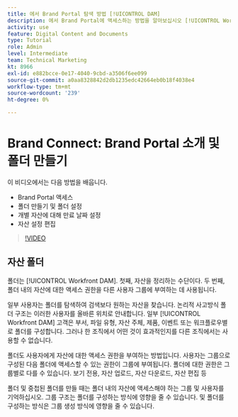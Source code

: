 ```yaml
---
title: 에서 Brand Portal 탐색 방법 [!UICONTROL DAM]
description: 에서 Brand Portal에 액세스하는 방법을 알아보십시오 [!UICONTROL Workfront DAM], 폴더를 만들고 개별 자산에 대해 만료 날짜를 설정하고 자산 설정을 편집합니다.
activity: use
feature: Digital Content and Documents
type: Tutorial
role: Admin
level: Intermediate
team: Technical Marketing
kt: 8966
exl-id: e882bcce-0e17-4040-9cbd-a3506f6ee099
source-git-commit: a0aa8328842d2db1235edc42664eb0b18f4038e4
workflow-type: tm+mt
source-wordcount: '239'
ht-degree: 0%

---
```


# Brand Connect: Brand Portal 소개 및 폴더 만들기

이 비디오에서는 다음 방법을 배웁니다.

* Brand Portal 액세스
* 폴더 만들기 및 폴더 설정
* 개별 자산에 대해 만료 날짜 설정
* 자산 설정 편집

>[!VIDEO](https://video.tv.adobe.com/v/335229/?quality=12)

## 자산 폴더

폴더는 [!UICONTROL Workfront DAM]. 첫째, 자산을 정리하는 수단이다. 두 번째, 폴더 내의 자산에 대한 액세스 권한을 다른 사용자 그룹에 부여하는 데 사용됩니다.

일부 사용자는 폴더를 탐색하여 검색보다 원하는 자산을 찾습니다. 논리적 사고방식 폴더 구조는 이러한 사용자를 올바른 위치로 안내합니다. 일부 [!UICONTROL Workfront DAM] 고객은 부서, 파일 유형, 자산 주체, 제품, 이벤트 또는 워크플로우별로 폴더를 구성합니다. 그러나 한 조직에서 어떤 것이 효과적인지를 다른 조직에서는 사용할 수 없습니다.

폴더도 사용자에게 자산에 대한 액세스 권한을 부여하는 방법입니다. 사용자는 그룹으로 구성된 다음 폴더에 액세스할 수 있는 권한이 그룹에 부여됩니다. 폴더에 대한 권한은 그룹별로 다를 수 있습니다. 보기 전용, 자산 업로드, 자산 다운로드, 자산 편집 등

폴더 및 중첩된 폴더를 만들 때는 폴더 내의 자산에 액세스해야 하는 그룹 및 사용자를 기억하십시오. 그룹 구조는 폴더를 구성하는 방식에 영향을 줄 수 있습니다. 및 폴더를 구성하는 방식은 그룹 생성 방식에 영향을 줄 수 있습니다.
